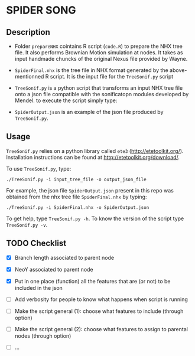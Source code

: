 # SPIDER SONG

## Description

- Folder `prepareNHX` cointains R script (`code.R`) to prepare the NHX tree file. It also performs Brownian Motion simulation at nodes. It takes as input handmade chuncks of the original Nexus file provided by Wayne. 

- `SpiderFinal.nhx` is the tree file in NHX format generated by the above-mentionned R script. It is the input file for the `TreeSonif.py` script

- `TreeSonif.py` is a python script that transforms an input NHX tree file onto a json file compatible with the sonificatopn modules developed by Mendel. to execute the script simply type: 

- `SpiderOutput.json` is an example of the json file produced by `TreeSonif.py`.


## Usage
`TreeSonif.py` relies on a python library called `ete3` (http://etetoolkit.org/). Installation instructions can be found at http://etetoolkit.org/download/.

To use `TreeSonif.py`, type: 

```console
./TreeSonif.py -i input_tree_file -o output_json_file
```

For example, the json file `SpiderOutput.json` present in this repo was obtained from the nhx tree file `SpiderFinal.nhx` by typing: 

```console
./TreeSonif.py -i SpiderFinal.nhx -o SpiderOutput.json
```


To get help, type `TreeSonif.py -h`. To know the version of the script type `TreeSonif.py -v`.


## TODO Checklist

- [x] Branch length associated to parent node
- [x] NeoY associated to parent node
- [x] Put in one place (function) all the features that are (or not) to be included in the json
- [ ] Add verbosity for people to know what happens when script is running
- [ ] Make the script general (1): choose what features to include (through option)
- [ ] Make the script general (2): choose what features to assign to parental nodes (through option)
- [ ] ... 


